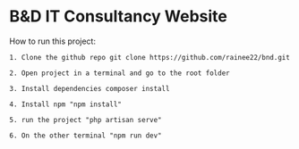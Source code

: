 <h1>B&D IT Consultancy Website</h1>

How to run this project:

    1. Clone the github repo git clone https://github.com/rainee22/bnd.git

    2. Open project in a terminal and go to the root folder

    3. Install dependencies composer install

    4. Install npm "npm install"

    5. run the project "php artisan serve"

    6. On the other terminal "npm run dev"